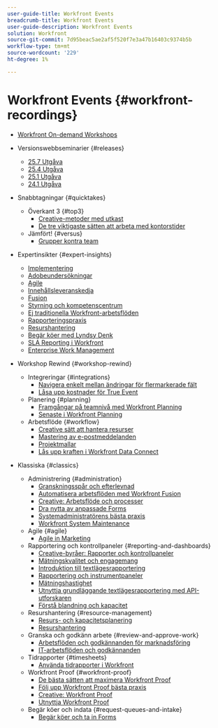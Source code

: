 ```yaml
---
user-guide-title: Workfront Events
breadcrumb-title: Workfront Events
user-guide-description: Workfront Events
solution: Workfront
source-git-commit: 7d95beac5ae2af5f520f7e3a47b16403c9374b5b
workflow-type: tm+mt
source-wordcount: '229'
ht-degree: 1%

---
```



# Workfront Events {#workfront-recordings}

+ [Workfront On-demand Workshops](overview.md)

+ Versionswebbseminarier {#releases}
   + [25.7 Utgåva](releases/25-7-release-webinar.md)
   + [25.4 Utgåva](releases/25-4-release-webinar.md)
   + [25.1 Utgåva](releases/25-1-release-webinar.md)
   + [24.1 Utgåva](releases/24-1-release-webinar.md)
+ Snabbtagningar {#quicktakes}
   + Överkant 3 {#top3}
      + [Creative-metoder med utkast](top3/blueprints.md)
      + [De tre viktigaste sätten att arbeta med kontorstider](top3/office-hours.md)
   + Jämfört! {#versus}
      + [Grupper kontra team](versus/groups-vs-teams.md)
+ Expertinsikter {#expert-insights}
   + [Implementering](expert-insights/adoption.md)
   + [Adobeundersökningar](expert-insights/adoption-surveys.md)
   + [Agile](expert-insights/agile.md)
   + [Innehållsleveranskedja](expert-insights/content-supply-chain.md)
   + [Fusion](expert-insights/fusion.md)
   + [Styrning och kompetenscentrum](expert-insights/centers-of-excellence.md)
   + [Ej traditionella Workfront-arbetsflöden](expert-insights/non-traditional-workfront-workflows.md)
   + [Rapporteringspraxis](expert-insights/reporting-practices.md)
   + [Resurshantering](expert-insights/resource-management.md)
   + [Begär köer med Lyndsy Denk](expert-insights/request-queues.md)
   + [SLA Reporting i Workfront](expert-insights/sla-reporting.md)
   + [Enterprise Work Management](expert-insights/enterprise-work-management.md)
+ Workshop Rewind {#workshop-rewind}
   + Integreringar {#integrations}
      + [Navigera enkelt mellan ändringar för flermarkerade fält](workshop-rewind/integrations/mulit-select-fields.md)
      + [Låsa upp kostnader för True Event](workshop-rewind/integrations/event-costs.md)
   + Planering {#planning}
      + [Framgångar på teamnivå med Workfront Planning](workshop-rewind/planning/team-success-workfront-planning.md)
      + [Senaste i Workfront Planning](workshop-rewind/planning/workfront-planning.md)
   + Arbetsflöde {#workflow}
      + [Creative sätt att hantera resurser](classics/creative-ways-of-managing-resources.md)
      + [Mastering av e-postmeddelanden](workshop-rewind/workflow/email-notifications.md)
      + [Projektmallar](workshop-rewind/workflow/project-templates.md)
      + [Lås upp kraften i Workfront Data Connect](workshop-rewind/workflow/data-connect.md)

+ Klassiska {#classics}
   + Administrering {#administration}
      + [Granskningsspår och efterlevnad](user-groups/audit-trails-and-compliance.md)
      + [Automatisera arbetsflöden med Workfront Fusion](user-groups/automating-workflows-with-workfront-fusion.md)
      + [Creative: Arbetsflöde och processer](user-groups/creative-agencies-workflows-and-process.md)
      + [Dra nytta av anpassade Forms](user-groups/leveraging-custom-forms.md)
      + [Systemadministratörens bästa praxis](user-groups/system-admin-best-practices.md)
      + [Workfront System Maintenance](user-groups/workfront-system-maintenance.md)
   + Agile {#agile}
      + [Agile in Marketing](user-groups/agile-in-marketing.md)
   + Rapportering och kontrollpaneler {#reporting-and-dashboards}
      + [Creative-byråer: Rapporter och kontrollpaneler](user-groups/creative-agencies-reporting-and-dashboards.md)
      + [Mätningskvalitet och engagemang](classics/gauging-quality-and-engagement.md)
      + [Introduktion till textlägesrapportering](classics/introduction-to-text-mode-reporting.md)
      + [Rapportering och instrumentpaneler](user-groups/reporting-and-dashboards.md)
      + [Mätningshastighet](classics/measuring-velocity.md)
      + [Utnyttja grundläggande textlägesrapportering med API-utforskaren](classics/supercharge-basic-text-mode-reporting-using-the-api-explorer.md)
      + [Förstå blandning och kapacitet](classics/understanding-mix-and-capacity.md)
   + Resurshantering {#resource-management}
      + [Resurs- och kapacitetsplanering](user-groups/resource-and-capacity-planning.md)
      + [Resurshantering](user-groups/resource-management.md)
   + Granska och godkänn arbete {#review-and-approve-work}
      + [Arbetsflöden och godkännanden för marknadsföring](user-groups/marketing-workflows-and-approvals.md)
      + [IT-arbetsflöden och godkännanden](user-groups/it-workflows-and-approvals.md)
   + Tidrapporter {#timesheets}
      + [Använda tidrapporter i Workfront](user-groups/utilizing-timesheets-in-workfront.md)
   + Workfront Proof {#workfront-proof}
      + [De bästa sätten att maximera Workfront Proof](classics/best-practices-to-maximize-workfront-proof.md)
      + [Följ upp Workfront Proof bästa praxis](classics/follow-up-to-workfront-proof-best-practices.md)
      + [Creative: Workfront Proof](user-groups/creative-agencies-workfront-proof.md)
      + [Utnyttja Workfront Proof](user-groups/leveraging-workfront-proof.md)
   + Begär köer och indata {#request-queues-and-intake}
      + [Begär köer och ta in Forms](user-groups/request-queues-and-intake-forms.md)




<!--  + Planning {#planning}
  + Integrations {#integrations}
-->
